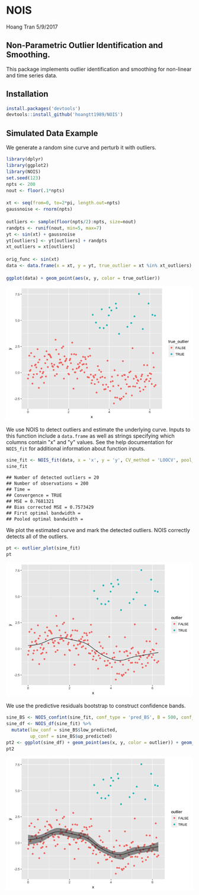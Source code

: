 NOIS
================
Hoang Tran
5/9/2017

Non-Parametric Outlier Identification and Smoothing.
----------------------------------------------------

This package implements outlier identification and smoothing for non-linear and time series data.

Installation
------------

``` r
install.packages('devtools')
devtools::install_github('hoangtt1989/NOIS')
```

Simulated Data Example
----------------------

We generate a random sine curve and perturb it with outliers.

``` r
library(dplyr)
library(ggplot2)
library(NOIS)
set.seed(123)
npts <- 200
nout <- floor(.1*npts)

xt <- seq(from=0, to=2*pi, length.out=npts)
gaussnoise <- rnorm(npts)

outliers <- sample(floor(npts/2):npts, size=nout)
randpts <- runif(nout, min=5, max=7)
yt <- sin(xt) + gaussnoise
yt[outliers] <- yt[outliers] + randpts
xt_outliers = xt[outliers]

orig_func <- sin(xt)
data <- data.frame(x = xt, y = yt, true_outlier = xt %in% xt_outliers)

ggplot(data) + geom_point(aes(x, y, color = true_outlier))
```

![](README_files/figure-markdown_github/unnamed-chunk-2-1.png)

We use NOIS to detect outliers and estimate the underlying curve. Inputs to this function include a `data.frame` as well as strings specifying which columns contain "x" and "y" values. See the help documentation for `NOIS_fit` for additional information about function inputs.

``` r
sine_fit <- NOIS_fit(data, x = 'x', y = 'y', CV_method = 'LOOCV', pool_q = nout)
sine_fit
```

    ## Number of detected outliers = 20 
    ## Number of observations = 200 
    ## Time = 
    ## Convergence = TRUE 
    ## MSE = 0.7681321 
    ## Bias corrected MSE = 0.7573429 
    ## First optimal bandwidth = 
    ## Pooled optimal bandwidth =

We plot the estimated curve and mark the detected outliers. NOIS correctly detects all of the outliers.

``` r
pt <- outlier_plot(sine_fit)
pt
```

![](README_files/figure-markdown_github/unnamed-chunk-4-1.png)

We use the predictive residuals bootstrap to construct confidence bands.

``` r
sine_BS <- NOIS_confint(sine_fit, conf_type = 'pred_BS', B = 500, conf_level = .05)
sine_df <- NOIS_df(sine_fit) %>%
  mutate(low_conf = sine_BS$low_predicted,
         up_conf = sine_BS$up_predicted)
pt2 <- ggplot(sine_df) + geom_point(aes(x, y, color = outlier)) + geom_line(aes(x, bias_fit)) + geom_ribbon(aes(x = x, ymin = low_conf, ymax = up_conf), alpha = .5)
pt2
```

![](README_files/figure-markdown_github/unnamed-chunk-5-1.png)
